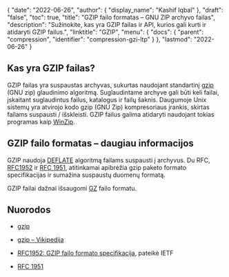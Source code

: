 {
  "date": "2022-06-26",
  "author": {
    "display_name": "Kashif Iqbal"
},
  "draft": "false",
  "toc": true,
  "title": "GZIP failo formatas – GNU ZIP archyvo failas",
  "description": "Sužinokite, kas yra GZIP failas ir API, kurios gali kurti ir atidaryti GZIP failus.",
  "linktitle": "GZIP",
  "menu": {
    "docs": {
      "parent": "compression",
      "identifier": "compression-gzi-ltp"
}
},
  "lastmod": "2022-06-26"
}

## Kas yra GZIP failas?

GZIP failas yra suspaustas archyvas, sukurtas naudojant standartinį [gzip](https://en.wikipedia.org/wiki/Gzip) (GNU zip) glaudinimo algoritmą. Suglaudintame archyve gali būti keli failai, įskaitant suglaudintus failus, katalogus ir failų šaknis. Daugumoje Unix sistemų yra atvirojo kodo gzip (GNU Zip) kompresoriaus įrankis, skirtas failams suspausti / išskleisti. GZIP failus galima atidaryti naudojant tokias programas kaip [WinZip](https://www.winzip.com/en/).

## GZIP failo formatas – daugiau informacijos

GZIP naudoja [DEFLATE](https://en.wikipedia.org/wiki/DEFLATE) algoritmą failams suspausti į archyvus. Du RFC, [RFC1952](https://tools.ietf.org/html/rfc1952) ir [RFC 1951](https://tools.ietf.org/html/rfc1951), atitinkamai apibrėžia gzip paketo formato specifikacijas ir sumažina suspaustų duomenų formatą.

GZIP failai dažnai išsaugomi [GZ](/compression/gz/) failo formatu.

## Nuorodos

* [gzip](http://www.gzip.org/)

* [gzip – Vikipedija](https://en.wikipedia.org/wiki/Gzip)

* [RFC1952: GZIP failo formato specifikacija](https://datatracker.ietf.org/doc/html/rfc1952), pateikė IETF

* [RFC 1951](https://tools.ietf.org/html/rfc1951)


